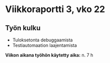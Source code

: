 # Viikkoraportti 3, vko 22

## Työn kulku

- Tuloksetonta debuggaamista
- Testiautomaation laajentamista

**Viikon aikana työhön käytetty aika:** n. 7 h

